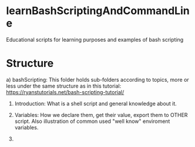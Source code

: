 # learnBashScriptingAndCommandLine
Educational scripts for learning purposes and examples of bash scripting

# Structure

a) bashScripting:
This folder holds sub-folders according to topics, more or less under the same structure as in this tutorial: https://ryanstutorials.net/bash-scripting-tutorial/

1) Introduction: What is a shell script and general knowledge about it.

2) Variables: How we declare them, get their value, export them to OTHER script. Also illustration of common used "well know" enviroment variables.

3) 
